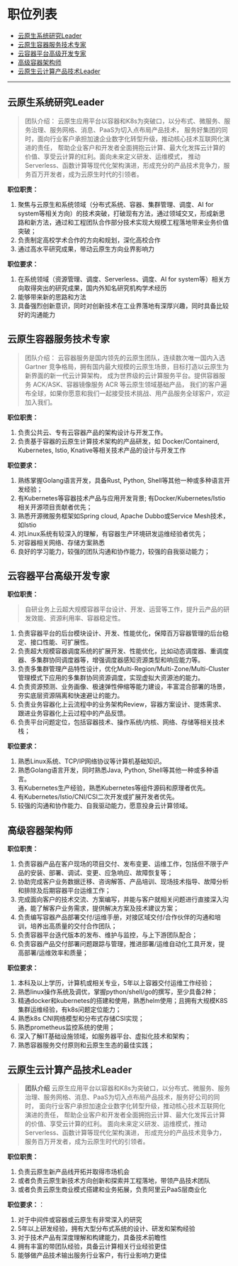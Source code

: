 # 职位列表
- [云原生系统研究Leader](#云原生系统研究Leader)
- [云原生容器服务技术专家](#云原生容器服务技术专家)
- [云容器平台高级开发专家](#云容器平台高级开发专家)
- [高级容器架构师](#高级容器架构师)
- [云原生云计算产品技术Leader](#云原生云计算产品技术Leader)




******
## 云原生系统研究Leader

> 团队介绍： 
云原生应用平台以容器和K8s为突破口，以分布式、微服务、服务治理、服务网格、消息、PaaS为切入点布局产品技术，
服务好集团的同时，面向行业客户承担加速企业数字化转型升级，推动核心技术互联网化演进的责任，
帮助企业客户和开发者全面拥抱云计算、最大化发挥云计算的价值、享受云计算的红利。面向未来定义研发、运维模式，
推动Serverless、函数计算等现代化架构演进，形成充分的产品技术竞争力，服务百万开发者，成为云原生时代的引领者。

**职位职责：**
1. 聚焦与云原生和系统领域（分布式系统、容器、集群管理、调度、AI for system等相关方向）的技术突破，打破现有方法，通过领域交叉，形成新思路和新方法，通过和工程团队合作部分技术实现大规模工程落地带来业务价值突破；
2. 负责制定高校学术合作的方向和规划，深化高校合作
3. 通过高水平研究成果，带动云原生方向业界影响力

**职位要求：**
1. 在系统领域（资源管理、调度、Serverless、调度、AI for system等）相关方向取得突出的研究成果，国内外知名研究机构学术经历
2. 能够带来新的思路和方法
3. 具备强烈创新意识，同时对创新技术在工业界落地有深厚兴趣，同时具备比较好的沟通能力

## 云原生容器服务技术专家
> 团队介绍：
云容器服务是国内领先的云原生团队，连续数次唯一国内入选 Gartner 竞争格局，拥有国内最大规模的云原生场景，目标打造以云原生为新界面的新一代云计算架构，
成为世界级的云计算服务平台。提供容器服务 ACK/ASK、容器镜像服务 ACR 等云原生领域基础产品，
我们的客户遍布全球，如果你愿意和我们一起接受技术挑战、用产品服务全球客户，欢迎加入我们。

**职位职责：**
1. 负责公共云、专有云容器产品的架构设计与开发工作。
2. 负责基于容器的云原生计算技术架构的产品研发，如 Docker/Containerd, Kubernetes, Istio, Knative等相关技术产品的设计与开发工作

**职位要求：**
1. 熟练掌握Golang语言开发，具备Rust, Python, Shell等其他一种或多种语言开发经验；
2. 有Kubernetes等容器技术产品与应用开发背景; 有Docker/Kubernetes/Istio相关开源项目贡献者优先；
3. 熟悉开源微服务框架如Spring cloud, Apache Dubbo或Service Mesh技术，如Istio
4. 对Linux系统有较深入的理解，有容器生产环境研发运维经验者优先；
5. 对容器相关网络、存储方案熟悉
6. 良好的学习能力，较强的团队沟通和协作能力，较强的自我驱动能力；

## 云容器平台高级开发专家
**职位职责：**
> 自研业务上云超大规模容器平台设计、开发、运营等工作，提升云产品的研发效能、资源利用率、容器稳定性。

1. 负责容器平台的后台模块设计、开发、性能优化，保障百万容器管理的后台稳定、接口性能、可扩展性。
2. 负责超大规模容器调度系统的扩展开发、性能优化，比如动态调度器、重调度器、多集群协同调度器等，增强调度器感知资源类型和响应能力等。
3. 负责多集群管理产品特性设计，优化Multi-Region/Multi-Zone/Multi-Cluster管理模式下应用的多集群协同资源调度，实现虚拟大资源池的能力。
4. 负责资源预测、业务画像、极速弹性伸缩等能力建设，丰富混合部署的场景，夯实底层资源隔离和快速避让的能力。
5. 负责业务容器化上云流程中的业务架构Review，容器方案设计、提炼需求、跟进业务容器化上云过程中的产品反馈。
6. 负责平台问题定位，包括容器技术、操作系统/内核、网络、存储等相关技术栈；

**职位要求：**
1. 熟悉Linux系统、TCP/IP网络协议等计算机基础知识。
2. 熟悉Golang语言开发，同时熟悉Java, Python, Shell等其他一种或多种语言。
3. 有Kubernetes生产经验，熟悉Kubernetes等组件源码和原理者优先。
4. 有Kubernetes/Istio/CNI/CSI二次开发或扩展开发者优先。
5. 较强的沟通和协作能力、自我驱动能力，愿意投身云计算领域。



## 高级容器架构师
**职位职责：**
1. 负责容器产品在客户现场的项目交付、发布变更、运维工作，包括但不限于产品的安装、部署、调试、变更、应急响应、故障恢复等；
2. 协助完成客户业务数据迁移、咨询解答、产品培训、现场技术指导、故障分析和排除及后期容器平台运维工作；
3. 完成面向客户的技术交流、方案编写，并能与客户就相关问题进行直接深入沟通，能了解客户业务需求，提供解决方案及技术建议方案；
4. 负责编写容器产品部署交付/运维手册，对接区域交付/合作伙伴的沟通和培训，培养出高质量的交付合作团队；
5. 负责容器平台迭代版本的发布、维护与监控，与上下游团队配合；
6. 负责容器产品交付部署问题跟踪与管理，推进部署/运维自动化工具开发，提高部署/运维效率和质量；


**职位要求：**
1. 本科及以上学历，计算机或相关专业，5年以上容器交付运维工作经验；
2. 熟悉linux操作系统及调优，掌握python/shell/go的撰写，至少具备2种；
3. 精通docker和kubernetes的搭建和使用，熟悉helm使用；且拥有大规模K8S集群运维经验，有k8s问题定位能力；
4. 熟悉k8s CNI网络模型和分布式存储CSI实现；
5. 熟悉prometheus监控系统的使用；
6. 深入了解IT基础设施领域，如服务器平台、虚拟化技术和架构；
7. 熟悉容器服务交付原则和云原生生态的最佳实践；

## 云原生云计算产品技术Leader
> **团队介绍**
云原生应用平台以容器和K8s为突破口，以分布式、微服务、服务治理、服务网格、消息、PaaS为切入点布局产品技术，服务好公司的同时，
面向行业客户承担加速企业数字化转型升级，推动核心技术互联网化演进的责任，
帮助企业客户和开发者全面拥抱云计算、最大化发挥云计算的价值、享受云计算的红利。
面向未来定义研发、运维模式，推动Serverless、函数计算等现代化架构演进，
形成充分的产品技术竞争力，服务百万开发者，成为云原生时代的引领者。

**职位职责：**
1. 负责云原生新产品线开拓并取得市场机会
2. 或者负责云原生新技术方向创新和探索并工程落地，带领产品技术团队
3. 或者负责云原生商业模式搭建和业务拓展，负责阿里云PaaS层商业化

**职位要求：**：
1. 对于中间件或容器或云原生有非常深入的研究
2. 5年以上研发经验，拥有大型分布式系统的设计、研发和架构经验
3. 对于技术产品有深度理解和构建能力，具备技术前瞻性
4. 拥有丰富的带团队经验，具备云计算相关行业经验更佳
5. 能够做产品技术输出服务行业客户，有行业影响力更佳

